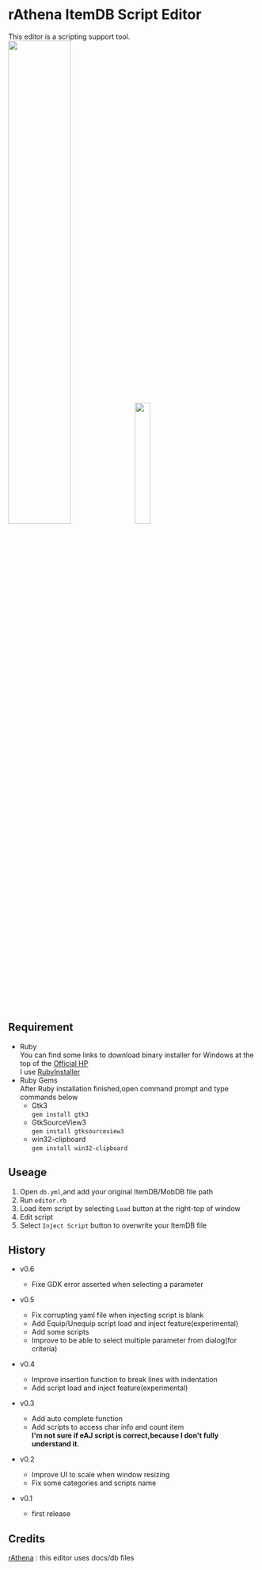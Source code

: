 # rAthena ItemDB Script Editor
This editor is a scripting support tool.  
<img src="https://user-images.githubusercontent.com/59181965/102481969-db6bf900-40a5-11eb-982a-db88d4ec9ce9.png" width=50%>
<img src="https://user-images.githubusercontent.com/59181965/100858163-f8fb6900-34d0-11eb-9519-7ff1031cab18.png" width=25%>

## Requirement
* Ruby  
You can find some links to download binary installer for Windows at the top of the [Official HP](https://www.ruby-lang.org/en/downloads/)  
I use [RubyInstaller](https://rubyinstaller.org/)  
* Ruby Gems  
After Ruby installation finished,open command prompt and type commands below  
  * Gtk3  
    `gem install gtk3`  
  * GtkSourceView3  
    `gem install gtksourceview3`  
  * win32-clipboard  
    `gem install win32-clipboard`  

## Useage
1. Open `db.yml`,and add your original ItemDB/MobDB file path
2. Run `editor.rb`
3. Load item script by selecting `Load` button at the right-top of window
4. Edit script
5. Select `Inject Script` button to overwrite your ItemDB file

## History
* v0.6
  * Fixe GDK error asserted when selecting a parameter

* v0.5
  * Fix corrupting yaml file when injecting script is blank
  * Add Equip/Unequip script load and inject feature(experimental)
  * Add some scripts
  * Improve to be able to select multiple parameter from dialog(for criteria)

* v0.4
  * Improve insertion function to break lines with indentation
  * Add script load and inject feature(experimental)

* v0.3
  * Add auto complete function
  * Add scripts to access char info and count item  
  **I'm not sure if eAJ script is correct,because I don't fully understand it.**
  
* v0.2
  * Improve UI to scale when window resizing
  * Fix some categories and scripts name

* v0.1
  * first release

## Credits
[rAthena](https://rathena.org/) : this editor uses docs/db files
